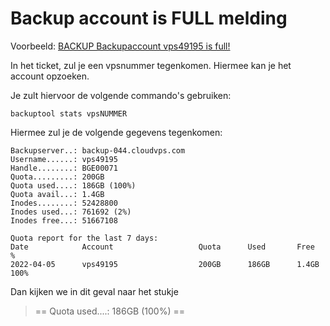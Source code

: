 <h1> Backup account is FULL melding </h1>

Voorbeeld: [BACKUP Backupaccount vps49195 is full!](https://cerberus.office.xl-is.net/index.php/profiles/ticket/YHS-46535-822/conversation)

In het ticket, zul je een vpsnummer tegenkomen. Hiermee kan je het account opzoeken.

Je zult hiervoor de volgende commando's gebruiken:

```
backuptool stats vpsNUMMER
```

Hiermee zul je de volgende gegevens tegenkomen:

~~~
Backupserver..: backup-044.cloudvps.com
Username......: vps49195
Handle........: BGE00071
Quota.........: 200GB
Quota used....: 186GB (100%)
Quota avail...: 1.4GB
Inodes........: 52428800
Inodes used...: 761692 (2%)
Inodes free...: 51667108

Quota report for the last 7 days:
Date            Account                   Quota      Used       Free       %    
2022-04-05      vps49195                  200GB      186GB      1.4GB      100% 
~~~

Dan kijken we in dit geval naar het stukje 

>== Quota used....: 186GB (100%) ==

